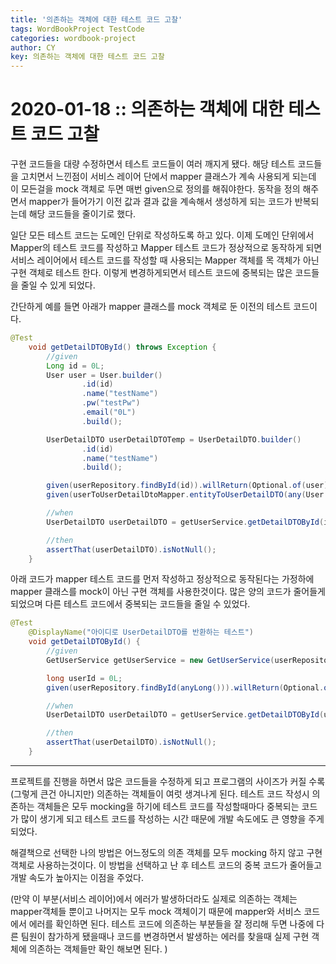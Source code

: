 ```yaml
---
title: '의존하는 객체에 대한 테스트 코드 고찰'
tags: WordBookProject TestCode
categories: wordbook-project
author: CY
key: 의존하는 객체에 대한 테스트 코드 고찰
---
```

# 2020-01-18 :: 의존하는 객체에 대한 테스트 코드 고찰

구현 코드들을 대량 수정하면서 테스트 코드들이 여러 깨지게 됐다. 해당 테스트 코드들을 고치면서 느낀점이 서비스 레이어 단에서 mapper 클래스가 계속 사용되게 되는데 이 모든걸을 mock 객체로 두면 매번 given으로 정의를 해줘야한다. 동작을 정의 해주면서 mapper가 들어가기 이전 값과 결과 값을 계속해서 생성하게 되는 코드가 반복되는데 해당 코드들을 줄이기로 했다. 

일단 모든 테스트 코드는 도메인 단위로 작성하도록 하고 있다. 이제 도메인 단위에서 Mapper의 테스트 코드를 작성하고 Mapper 테스트 코드가 정상적으로 동작하게 되면 서비스 레이어에서 테스트 코드를 작성할 때 사용되는 Mapper 객체를 목 객체가 아닌 구현 객체로 테스트 한다. 이렇게 변경하게되면서 테스트 코드에 중복되는 많은 코드들을  줄일 수 있게 되었다. 

간단하게 예를 들면 아래가 mapper 클래스를 mock 객체로 둔 이전의 테스트 코드이다.

```java
@Test
    void getDetailDTOById() throws Exception {
        //given
        Long id = 0L;
        User user = User.builder()
                .id(id)
                .name("testName")
                .pw("testPw")
                .email("0L")
                .build();

        UserDetailDTO userDetailDTOTemp = UserDetailDTO.builder()
                .id(id)
                .name("testName")
                .build();

        given(userRepository.findById(id)).willReturn(Optional.of(user));
        given(userToUserDetailDtoMapper.entityToUserDetailDTO(any(User.class))).willReturn(userDetailDTOTemp);

        //when
        UserDetailDTO userDetailDTO = getUserService.getDetailDTOById(id);

        //then
        assertThat(userDetailDTO).isNotNull();
    }
```

아래 코드가 mapper 테스트 코드를 먼저 작성하고 정상적으로 동작된다는 가정하에 mapper 클래스를 mock이 아닌 구현 객체를 사용한것이다. 많은 양의 코드가 줄어들게 되었으며  다른 테스트 코드에서 중복되는 코드들을 줄일 수 있었다.

```java
@Test
    @DisplayName("아이디로 UserDetailDTO를 반환하는 테스트")
    void getDetailDTOById() {
        //given
        GetUserService getUserService = new GetUserService(userRepository, userToUserDetailDtoMapper);

        long userId = 0L;
        given(userRepository.findById(anyLong())).willReturn(Optional.of(DomainFactory.createUser(userId)));

        //when
        UserDetailDTO userDetailDTO = getUserService.getDetailDTOById(userId);

        //then
        assertThat(userDetailDTO).isNotNull();
    }
```

---

프로젝트를 진행을 하면서 많은 코드들을 수정하게 되고 프로그램의 사이즈가 커질 수록(그렇게 큰건 아니지만) 의존하는 객체들이 여럿 생겨나게 된다. 테스트 코드 작성시 의존하는 객체들은 모두 mocking을 하기에 테스트 코드를 작성할때마다 중복되는 코드가 많이 생기게 되고 테스트 코드를 작성하는 시간 때문에 개발 속도에도 큰 영향을 주게 되었다. 

해결책으로 선택한 나의 방법은 어느정도의 의존 객체를 모두 mocking 하지 않고 구현 객체로 사용하는것이다. 이 방법을 선택하고 난 후 테스트 코드의 중복 코드가 줄어들고 개발 속도가 높아지는 이점을 주었다.

(만약 이 부분(서비스 레이어)에서 에러가 발생하더라도 실제로 의존하는 객체는 mapper객체들 뿐이고 나머지는 모두 mock 객체이기 때문에 mapper와 서비스 코드에서 에러를 확인하면 된다. 테스트 코드에 의존하는 부분들을 잘 정리해 두면 나중에 다른 팀원이 참가하게 됐을때나 코드를 변경하면서 발생하는 에러를 찾을때 실제 구현 객체에 의존하는 객체들만 확인 해보면 된다. )